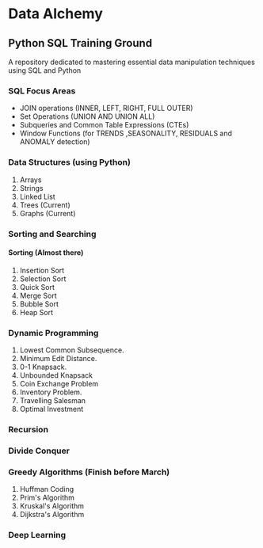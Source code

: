 # Data Alchemy
## Python SQL Training Ground

A repository dedicated to mastering essential data manipulation techniques using SQL and Python

### SQL Focus Areas
- JOIN operations (INNER, LEFT, RIGHT, FULL OUTER)
- Set Operations (UNION AND UNION ALL)
- Subqueries and Common Table Expressions (CTEs)
- Window Functions (for TRENDS ,SEASONALITY, RESIDUALS and ANOMALY detection)

### Data Structures (using Python)
1. Arrays
2. Strings
3. Linked List
4. Trees (Current)
5. Graphs (Current)

### Sorting and Searching
#### Sorting (Almost there)
1. Insertion Sort 
2. Selection Sort 
3. Quick Sort 
4. Merge Sort
5. Bubble Sort
6. Heap Sort

### Dynamic Programming
1. Lowest Common Subsequence.
2. Minimum Edit Distance.
3. 0-1 Knapsack.
4. Unbounded Knapsack
5. Coin Exchange Problem 
6. Inventory Problem.
7. Travelling Salesman
8. Optimal Investment

### Recursion
### Divide Conquer

### Greedy Algorithms (Finish before March) 
1. Huffman Coding
2. Prim's Algorithm
3. Kruskal's Algorithm
4. Dijkstra's Algorithm


### Deep Learning
#### 
